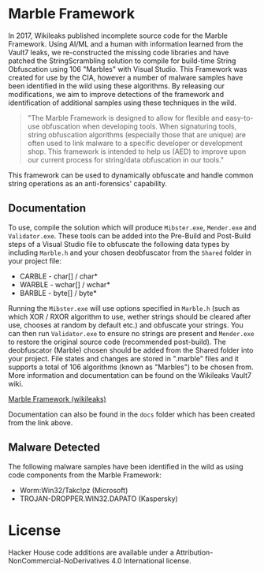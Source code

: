 # Marble Framework

In 2017, Wikileaks published incomplete source code for the Marble Framework. Using AI/ML and a human with
information learned from the Vault7 leaks, we re-constructed the missing code libraries and have patched the
StringScrambling solution to compile for build-time String Obfuscation using 106 "Marbles" with Visual Studio. 
This Framework was created for use by the CIA, however a number of malware samples have been identified in
the wild using these algorithms. By releasing our modifications, we aim to improve detections of the framework
and identification of additional samples using these techniques in the wild. 

> "The Marble Framework is designed to allow for flexible and easy-to-use obfuscation when developing tools. 
> When signaturing tools, string obfuscation algorithms (especially those that are unique) are often used to 
> link malware to a specific developer or development shop. This framework is intended to help us (AED) to 
> improve upon our current process for string/data obfuscation in our tools."

This framework can be used to dynamically obfuscate and handle common string operations as an anti-forensics'
capability.

## Documentation

To use, compile the solution which will produce `Mibster.exe`, `Mender.exe` and `Validator.exe`. These tools
can be added into the Pre-Build and Post-Build steps of a Visual Studio file to obfuscate the following
data types by including `Marble.h` and your chosen deobfuscator from the `Shared` folder in your project file:

 * CARBLE - char[] / char*
 * WARBLE - wchar[] / wchar*
 * BARBLE - byte[] / byte* 
 
Running the `Mibster.exe` will use options specified in `Marble.h` (such as which XOR / RXOR algorithm to use,
wether strings should be cleared after use, chooses at random by default etc.) and obfuscate your strings. You
can then run `Validator.exe` to ensure no strings are present and `Mender.exe` to restore the original source
code (recommended post-build). The deobfuscator (Marble) chosen should be added from the Shared folder into your
project. File states and changes are stored in ".marble" files and it supports a total of 106 algorithms (known as
"Marbles") to be chosen from. More information and documentation can be found on the Wikileaks Vault7 wiki.

[Marble Framework (wikileaks)](https://wikileaks.org/ciav7p1/cms/page_14588467.html)

Documentation can also be found in the `docs` folder which has been created from the link above. 

## Malware Detected

The following malware samples have been identified in the wild as using code components from the Marble Framework:

* Worm:Win32/Takc!pz (Microsoft)
* TROJAN-DROPPER.WIN32.DAPATO (Kaspersky)

# License

Hacker House code additions are available under a Attribution-NonCommercial-NoDerivatives 4.0 International license.
